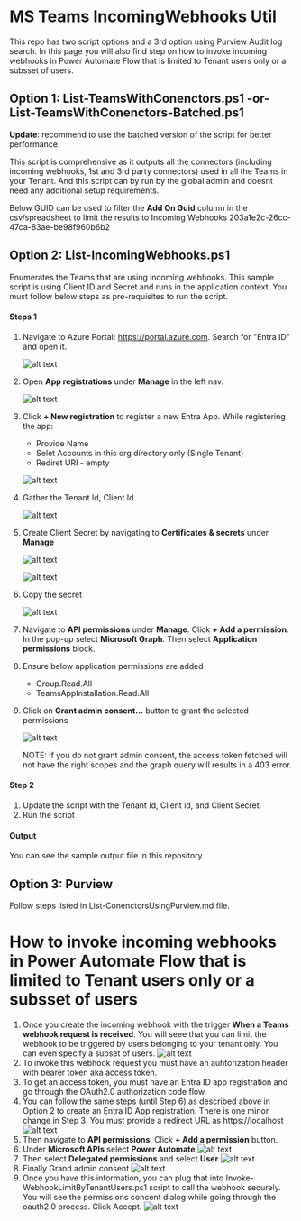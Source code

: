 # MS Teams IncomingWebhooks Util

This repo has two script options and a 3rd option using Purview Audit log search.
In this page you will also find step on how to invoke incoming webhooks in Power Automate Flow that is limited to Tenant users only or a subsset of users.

## Option 1: **List-TeamsWithConenctors.ps1** -or- **List-TeamsWithConenctors-Batched.ps1**

**Update**: recommend to use the batched version of the script for better performance.

This script is comprehensive as it outputs all the connectors (including incoming webhooks, 1st and 3rd party connectors) used in all the Teams in your Tenant. And this script can by run by the global admin and doesnt need any additional setup requirements.

Below GUID can be used to filter the **Add On Guid** column in the csv/spreadsheet to limit the results to Incoming Webhooks
203a1e2c-26cc-47ca-83ae-be98f960b6b2



## Option 2: **List-IncomingWebhooks.ps1**

Enumerates the Teams that are using incoming webhooks. This sample script is using Client ID and Secret and runs in the application context. You must follow below steps as pre-requisites to run the script.

#### Steps 1
1. Navigate to Azure Portal: https://portal.azure.com. Search for "Entra ID" and open it.

    ![alt text](Images/Open-entraid.png)

2. Open **App registrations** under **Manage** in the left nav.

    ![alt text](Images/Open-appreg.png)

3. Click **+ New registration** to register a new Entra App. While registering the app:
    * Provide Name
    * Selet Accounts in this org directory only (Single Tenant)
    * Rediret URI - empty

    ![alt text](Images/Reg-app.png)

4. Gather the Tenant Id, Client Id

    ![alt text](Images/Tid-Cid.png)

5. Create Client Secret by navigating to **Certificates & secrets** under **Manage**

    ![alt text](Images/Create-secret.png)

    ![alt text](Images/Add-secret.png)

6. Copy the secret
    
    ![alt text](Images/Copy-secret.png)

7. Navigate to **API permissions** under **Manage**. Click **+ Add a permission**. In the pop-up select **Microsoft Graph**. Then select **Application permissions** block. 

8. Ensure below application permissions are added
    * Group.Read.All
    * TeamsAppInstallation.Read.All

9. Click on **Grant admin consent...** button to grant the selected permissions

    ![alt text](Images/Graph-perms.png)
    
    NOTE: If you do not grant admin consent, the access token fetched will not have the right scopes and the graph query will results in a 403 error.

#### Step 2
1. Update the script with the Tenant Id, Client id, and Client Secret.
2. Run the script

#### Output
You can see the sample output file in this repository. 

## Option 3: Purview

Follow steps listed in List-ConenctorsUsingPurview.md file.



# How to invoke incoming webhooks in Power Automate Flow that is limited to Tenant users only or a subsset of users

1. Once you create the incoming webhook with the trigger **When a Teams webhook request is received**. You will seee that you can limit the webhook to be triggered by users belonging to your tenant only. You can even specify a subset of users.
    ![alt text](Images/Secured-webhook.png)
2. To invoke this webhook request you must have an auhtorization header with bearer token aka access token.
3. To get an access token, you must have an Entra ID app registration and go through the OAuth2.0 authorization code flow. 
4. You can follow the same steps (until Step 6) as described above in Option 2 to create an Entra ID App registration. There is one minor change in Step 3. You must provide a redirect URL as https://localhost
    ![alt text](Images/New-AppRedUrl.png)
5. Then navigate to **API permissions**, Click **+ Add a permission** button.
6. Under **Microsoft APIs** select **Power Automate**
    ![alt text](Images/Perm-PA.png)
7. Then select **Delegated permissions** and select **User**
    ![alt text](Images/Add-PAUserRole.png)
8. Finally Grand admin consent
    ![alt text](Images/Admin-consent.png)
5. Once you have this information, you can plug that into Invoke-WebhookLimitByTenantUsers.ps1 script to call the webhook securely. You will see the permissions concent dialog while going through the oauth2.0 process. Click Accept.
    ![alt text](Images/Consent-perms.png)




